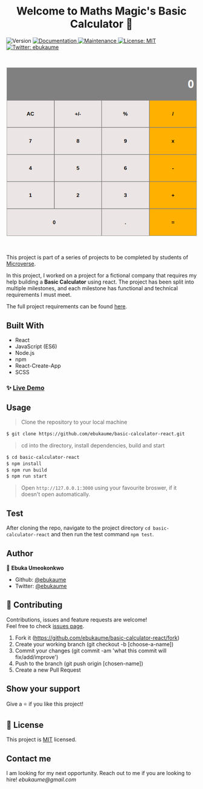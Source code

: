<h1 align="center">Welcome to Maths Magic's Basic Calculator 👋</h1>
<p>
  <img alt="Version" src="https://img.shields.io/badge/version-1.0.0-blue.svg?cacheSeconds=2592000" />
  <a href="https://github.com/ebukaume/todo-list#readme" target="_blank">
    <img alt="Documentation" src="https://img.shields.io/badge/documentation-yes-brightgreen.svg" />
  </a>
  <a href="https://github.com/ebukaume/todo-list/graphs/commit-activity" target="_blank">
    <img alt="Maintenance" src="https://img.shields.io/badge/Maintained%3F-yes-green.svg" />
  </a>
  <a href="https://github.com/ebukaume/todo-list/blob/master/LICENSE" target="_blank">
    <img alt="License: MIT" src="https://img.shields.io/github/license/ebukaume/todo-list" />
  </a>
  <a href="https://twitter.com/ebukaume" target="_blank">
    <img alt="Twitter: ebukaume" src="https://img.shields.io/twitter/follow/ebukaume.svg?style=social" />
  </a>
</p>

<br>

<p>
  <a href="https://basic-calculator-react.herokuapp.com/" target="_blank">
    <img alt="Website" src="./docs/calculator.png" />
  </a>
</p>

<br>

This project is part of a series of projects to be completed by students of [Microverse](https://www.microverse.org/ 'The Global School for Remote Software Developers!').

In this project, I worked on a project for a fictional company that requires my help building a **Basic Calculator** using react. The project has been split into multiple milestones, and each milestone has functional and technical requirements I must meet. 

The full project requirements can be found [here](https://github.com/microverseinc/project-react-calculator).

## Built With

- React
- JavaScript (ES6)
- Node.js
- npm
- React-Create-App
- SCSS

### ✨ [Live Demo](https://basic-calculator-react.herokuapp.com/)

## Usage

> Clone the repository to your local machine

```sh
$ git clone https://github.com/ebukaume/basic-calculator-react.git
```

> cd into the directory, install dependencies, build and start

```sh
$ cd basic-calculator-react
$ npm install
$ npm run build
$ npm run start
```

> Open `http://127.0.0.1:3000` using your favourite broswer, if it doesn't open automatically.

## Test

After cloning the repo, navigate to the project directory `cd basic-calculator-react` and then run the test command `npm test`.

## Author

👤 **Ebuka Umeokonkwo**

- Github: [@ebukaume](https://github.com/ebukaume)
- Twitter: [@ebukaume](https://twitter.com/ebukaume)

## 🤝 Contributing

Contributions, issues and feature requests are welcome!<br />Feel free to check [issues page](https://github.com/ebukaume/basic-calculator-react/issues).

1. Fork it (https://github.com/ebukaume/basic-calculator-react/fork)
2. Create your working branch (git checkout -b [choose-a-name])
3. Commit your changes (git commit -am 'what this commit will fix/add/improve')
4. Push to the branch (git push origin [chosen-name])
5. Create a new Pull Request

## Show your support

Give a ⭐️ if you like this project!

## 📝 License

This project is [MIT](https://github.com/ebukaume/basic-calculator-react/blob/master/LICENSE) licensed.

## Contact me

I am looking for my next opportunity. Reach out to me if you are looking to hire!
_ebukaume@gmail.com_
